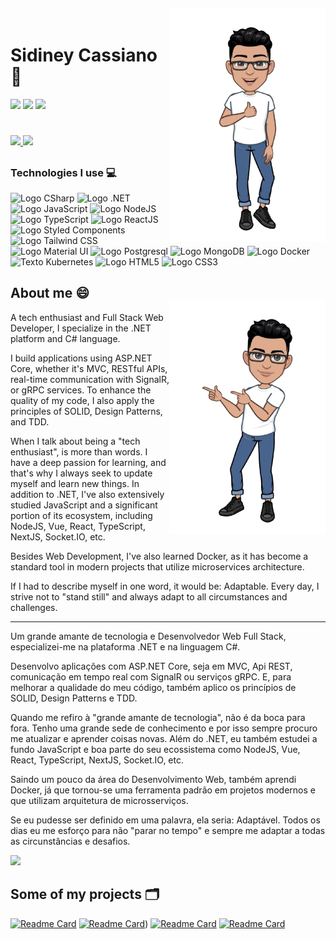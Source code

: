 <img align="right" width="250px" style="margin-top:-20px" src="https://github.com/sidyjw/sidyjw/blob/main/assets/photo_2022-01-03_17-49-34-removebg-preview.png">

<div dsplay="inline-block">
 
  <h1 align="left">Sidiney Cassiano 👋</h1>
  
  <a href="https://www.linkedin.com/in/sidiney-cassiano" target="_blank"><img src="https://img.shields.io/badge/-LinkedIn-%230077B5?style=for-the-badge&logo=linkedin&logoColor=white" target="_blank"></a> 
  <a href="https://instagram.com/sidy.dev" target="_blank"><img src="https://img.shields.io/badge/-Instagram-%23E4405F?style=for-the-badge&logo=instagram&logoColor=white" target="_blank"></a>
  <a href = "mailto:sidineysilva1@gmail.com"><img src="https://img.shields.io/badge/-Gmail-%23333?style=for-the-badge&logo=gmail&logoColor=white" target="_blank"></a>
   <h1></h1>
 <p align="left">
  <a href="https://github.com/sidyjw">
    <img height="180em" src="https://github-readme-stats.vercel.app/api/top-langs/?username=sidyjw&layout=compact&langs_count=7&theme=dracula"/>
    <img height="180em" src="https://github-readme-stats.vercel.app/api?username=sidyjw&hide=contribs,stars&show_icons=true&theme=dracula&include_all_commits=true&count_private=true"/>
  </a>
</p>
</div>

##

### Technologies I use 💻
 
 ![Logo CSharp](https://img.shields.io/badge/C%23-239120?style=for-the-badge&logo=c-sharp&logoColor=white)
 ![Logo .NET](https://img.shields.io/badge/.NET-5C2D91?style=for-the-badge&logo=.net&logoColor=white)
 ![Logo JavaScript](https://img.shields.io/badge/JavaScript-F7DF1E?style=for-the-badge&logo=javascript&logoColor=black)
 ![Logo NodeJS](https://img.shields.io/badge/Node.js-43853D?style=for-the-badge&logo=node.js&logoColor=white)
 ![Logo TypeScript](https://img.shields.io/badge/TypeScript-007ACC?style=for-the-badge&logo=typescript&logoColor=white)
 ![Logo ReactJS](https://img.shields.io/badge/React-20232A?style=for-the-badge&logo=react&logoColor=61DAFB)
 ![Logo Styled Components](https://img.shields.io/badge/styled--components-DB7093?style=for-the-badge&logo=styled-components&logoColor=white)
 ![Logo Tailwind CSS](https://img.shields.io/badge/Tailwind_CSS-38B2AC?style=for-the-badge&logo=tailwind-css&logoColor=white)
 ![Logo Material UI](https://img.shields.io/badge/Material--UI-0081CB?style=for-the-badge&logo=material-ui&logoColor=white)
 ![Logo Postgresql](https://img.shields.io/badge/PostgreSQL-316192?style=for-the-badge&logo=postgresql&logoColor=white)
 ![Logo MongoDB](https://img.shields.io/badge/MongoDB-4EA94B?style=for-the-badge&logo=mongodb&logoColor=whit)
 ![Logo Docker](https://badgen.net/badge/icon/docker?icon=docker&label&scale=1.4)
 ![Texto Kubernetes](https://badgen.net/badge/icon/kubernetes?icon=kubernetes&label&scale=1.4)
 ![Logo HTML5](https://img.shields.io/badge/HTML5-E34F26?style=for-the-badge&logo=html5&logoColor=white)
 ![Logo CSS3](https://img.shields.io/badge/CSS3-1572B6?style=for-the-badge&logo=css3&logoColor=white)

## About me 😄
<img align="right" width="250px" style="margin-top:-20px" src="https://github.com/sidyjw/sidyjw/blob/main/assets/photo_2022-01-03_17-49-29-removebg-preview.png">

<div display="inline-block">
<p>A tech enthusiast and Full Stack Web Developer, I specialize in the .NET platform and C# language.</p>

<p>I build applications using ASP.NET Core, whether it's MVC, RESTful APIs, real-time communication with SignalR, or gRPC services. To enhance the quality of my code, I also apply the principles of SOLID, Design Patterns, and TDD.</p>

<p>When I talk about being a "tech enthusiast", is more than words. I have a deep passion for learning, and that's why I always seek to update myself and learn new things. In addition to .NET, I've also extensively studied JavaScript and a significant portion of its ecosystem, including NodeJS, Vue, React, TypeScript, NextJS, Socket.IO, etc.</p>

<p>Besides Web Development, I've also learned Docker, as it has become a standard tool in modern projects that utilize microservices architecture.</p>

<p>If I had to describe myself in one word, it would be: Adaptable. Every day, I strive not to "stand still" and always adapt to all circumstances and challenges.</p>

</div>
<hr />
<div display="inline-block">
 <p>Um grande amante de tecnologia e Desenvolvedor Web Full Stack, especializei-me na plataforma .NET e na linguagem C#.</p>

 <p>Desenvolvo aplicações com ASP.NET Core, seja em MVC, Api REST, comunicação em tempo real com SignalR ou serviços gRPC. E, para melhorar a qualidade do meu código, também aplico os princípios de SOLID, Design Patterns e TDD.</p>
 
 <p>Quando me refiro à "grande amante de tecnologia", não é da boca para fora. Tenho uma grande sede de conhecimento e por isso sempre procuro me atualizar e aprender coisas novas. Além do .NET, eu também estudei a fundo JavaScript e boa parte do seu ecossistema como NodeJS, Vue, React, TypeScript, NextJS, Socket.IO, etc.</p>

 <p>Saindo um pouco da área do Desenvolvimento Web, também aprendi Docker, já que tornou-se uma ferramenta padrão em projetos modernos e que utilizam arquitetura de microsserviços.</p> 

 <p>Se eu pudesse ser definido em uma palavra, ela seria: Adaptável. Todos os dias eu me esforço para não "parar no tempo" e sempre me adaptar a todas as circunstâncias e desafios.</p>

</div>


<p align="left">
  <img src="https://github.com/sidyjw/sidyjw/blob/output/github-contribution-grid-snake.svg" />
</p>

## Some of my projects 🗂

[![Readme Card](https://github-readme-stats.vercel.app/api/pin/?username=sidyjw&repo=virtual_store_microservices&show_owner=true)](https://github.com/sidyjw/virtual_store_microservices)
[![Readme Card](https://github-readme-stats.vercel.app/api/pin/?username=sidyjw&repo=react-next-boilerplate&show_owner=true)](https://github.com/sidyjw/CovidDailyCases))
[![Readme Card](https://github-readme-stats.vercel.app/api/pin/?username=sidyjw&repo=reactivities-api&show_owner=true)](https://github.com/sidyjw/reactivities-api)
[![Readme Card](https://github-readme-stats.vercel.app/api/pin/?username=sidyjw&repo=dogs&show_owner=true)](https://github.com/sidyjw/dogs)
